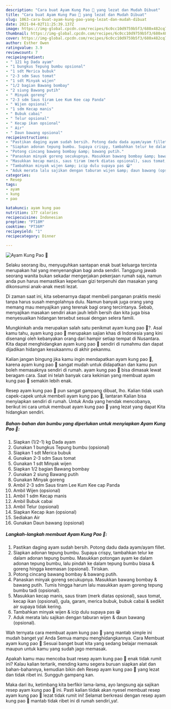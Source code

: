 ```yaml
---
description: "Cara buat Ayam Kung Pao 🥢 yang lezat dan Mudah Dibuat"
title: "Cara buat Ayam Kung Pao 🥢 yang lezat dan Mudah Dibuat"
slug: 1063-cara-buat-ayam-kung-pao-yang-lezat-dan-mudah-dibuat
date: 2021-04-02T11:25:39.137Z
image: https://img-global.cpcdn.com/recipes/6c0cc10d9759b5f3/680x482cq70/ayam-kung-pao-🥢-foto-resep-utama.jpg
thumbnail: https://img-global.cpcdn.com/recipes/6c0cc10d9759b5f3/680x482cq70/ayam-kung-pao-🥢-foto-resep-utama.jpg
cover: https://img-global.cpcdn.com/recipes/6c0cc10d9759b5f3/680x482cq70/ayam-kung-pao-🥢-foto-resep-utama.jpg
author: Esther Owen
ratingvalue: 3.9
reviewcount: 7
recipeingredient:
- " 121 kg Dada ayam"
- "1 bungkus Tepung bumbu opsional"
- "1 sdt Merica bubuk"
- "2-3 sdm Saus tomat"
- "1 sdt Minyak wijen"
- "1/2 bagian Bawang bombay"
- "2 siung Bawang putih"
- " Minyak goreng"
- "2-3 sdm Saus tiram Lee Kum Kee cap Panda"
- " Wijen opsional"
- "1 sdm Kecap manis"
- " Bubuk cabai"
- " Telur opsional"
- " Kecap ikan opsional"
- " Air"
- " Daun bawang opsional"
recipeinstructions:
- "Pastikan daging ayam sudah bersih. Potong dadu dada ayam/ayam fillet."
- "Siapkan adonan tepung bumbu. Supaya crispy, tambahkan telur ke dalam adonan tepung bumbu. Masukkan potongan ayam ke dalam adonan tepung bumbu, lalu pindah ke dalam tepung bumbu biasa &amp; goreng hingga keemasan (opsional). Tiriskan."
- "Potong cincang bawang bombay &amp; bawang putih."
- "Panaskan minyak goreng secukupnya. Masukkan bawang bombay &amp; bawang putih. Tumis hingga harum lalu masukkan ayam goreng tepung bumbu tadi (opsional)."
- "Masukkan kecap manis, saus tiram (merk diatas opsional), saus tomat, kecap ikan (opsional), gula, garam, merica bubuk, bubuk cabai &amp; sedikit air supaya tidak kering."
- "Tambahkan minyak wijen &amp; icip dulu supaya pas 😁"
- "Aduk merata lalu sajikan dengan taburan wijen &amp; daun bawang (opsional)."
categories:
- Resep
tags:
- ayam
- kung
- pao

katakunci: ayam kung pao 
nutrition: 177 calories
recipecuisine: Indonesian
preptime: "PT18M"
cooktime: "PT36M"
recipeyield: "1"
recipecategory: Dinner

---
```



![Ayam Kung Pao 🥢](https://img-global.cpcdn.com/recipes/6c0cc10d9759b5f3/680x482cq70/ayam-kung-pao-🥢-foto-resep-utama.jpg)

Selaku seorang ibu, menyuguhkan santapan enak buat keluarga tercinta merupakan hal yang menyenangkan bagi anda sendiri. Tanggung jawab seorang  wanita bukan sekadar mengerjakan pekerjaan rumah saja, namun anda pun harus memastikan keperluan gizi terpenuhi dan masakan yang dikonsumsi anak-anak mesti lezat.

Di zaman  saat ini, kita sebenarnya dapat membeli panganan praktis meski tanpa harus susah mengolahnya dulu. Namun banyak juga orang yang memang mau menyajikan yang terenak bagi orang tercintanya. Sebab, menyajikan masakan sendiri akan jauh lebih bersih dan kita juga bisa menyesuaikan hidangan tersebut sesuai dengan selera famili. 



Mungkinkah anda merupakan salah satu penikmat ayam kung pao 🥢?. Asal kamu tahu, ayam kung pao 🥢 merupakan sajian khas di Indonesia yang kini disenangi oleh kebanyakan orang dari hampir setiap tempat di Nusantara. Kita dapat menghidangkan ayam kung pao 🥢 sendiri di rumahmu dan dapat dijadikan hidangan kesukaanmu di akhir pekanmu.

Kalian jangan bingung jika kamu ingin mendapatkan ayam kung pao 🥢, karena ayam kung pao 🥢 sangat mudah untuk didapatkan dan kamu pun boleh memasaknya sendiri di rumah. ayam kung pao 🥢 bisa dimasak lewat beragam cara. Saat ini telah banyak cara kekinian yang membuat ayam kung pao 🥢 semakin lebih enak.

Resep ayam kung pao 🥢 pun sangat gampang dibuat, lho. Kalian tidak usah capek-capek untuk membeli ayam kung pao 🥢, lantaran Kalian bisa menyiapkan sendiri di rumah. Untuk Anda yang hendak mencobanya, berikut ini cara untuk membuat ayam kung pao 🥢 yang lezat yang dapat Kita hidangkan sendiri.

<!--inarticleads1-->

##### Bahan-bahan dan bumbu yang diperlukan untuk menyiapkan Ayam Kung Pao 🥢:

1. Siapkan  (1/2-1) kg Dada ayam
1. Gunakan 1 bungkus Tepung bumbu (opsional)
1. Siapkan 1 sdt Merica bubuk
1. Gunakan 2-3 sdm Saus tomat
1. Gunakan 1 sdt Minyak wijen
1. Siapkan 1/2 bagian Bawang bombay
1. Gunakan 2 siung Bawang putih
1. Gunakan  Minyak goreng
1. Ambil 2-3 sdm Saus tiram Lee Kum Kee cap Panda
1. Ambil  Wijen (opsional)
1. Ambil 1 sdm Kecap manis
1. Ambil  Bubuk cabai
1. Ambil  Telur (opsional)
1. Siapkan  Kecap ikan (opsional)
1. Sediakan  Air
1. Gunakan  Daun bawang (opsional)




<!--inarticleads2-->

##### Langkah-langkah membuat Ayam Kung Pao 🥢:

1. Pastikan daging ayam sudah bersih. Potong dadu dada ayam/ayam fillet.
1. Siapkan adonan tepung bumbu. Supaya crispy, tambahkan telur ke dalam adonan tepung bumbu. Masukkan potongan ayam ke dalam adonan tepung bumbu, lalu pindah ke dalam tepung bumbu biasa &amp; goreng hingga keemasan (opsional). Tiriskan.
1. Potong cincang bawang bombay &amp; bawang putih.
1. Panaskan minyak goreng secukupnya. Masukkan bawang bombay &amp; bawang putih. Tumis hingga harum lalu masukkan ayam goreng tepung bumbu tadi (opsional).
1. Masukkan kecap manis, saus tiram (merk diatas opsional), saus tomat, kecap ikan (opsional), gula, garam, merica bubuk, bubuk cabai &amp; sedikit air supaya tidak kering.
1. Tambahkan minyak wijen &amp; icip dulu supaya pas 😁
1. Aduk merata lalu sajikan dengan taburan wijen &amp; daun bawang (opsional).




Wah ternyata cara membuat ayam kung pao 🥢 yang mantab simple ini mudah banget ya! Anda Semua mampu menghidangkannya. Cara Membuat ayam kung pao 🥢 Sesuai banget buat kita yang sedang belajar memasak maupun untuk kamu yang sudah jago memasak.

Apakah kamu mau mencoba buat resep ayam kung pao 🥢 enak tidak rumit ini? Kalau kalian tertarik, mending kamu segera buruan siapkan alat dan bahan-bahannya, kemudian bikin deh Resep ayam kung pao 🥢 yang lezat dan tidak ribet ini. Sungguh gampang kan. 

Maka dari itu, ketimbang kita berfikir lama-lama, ayo langsung aja sajikan resep ayam kung pao 🥢 ini. Pasti kalian tiidak akan nyesel membuat resep ayam kung pao 🥢 lezat tidak rumit ini! Selamat berkreasi dengan resep ayam kung pao 🥢 mantab tidak ribet ini di rumah sendiri,ya!.

